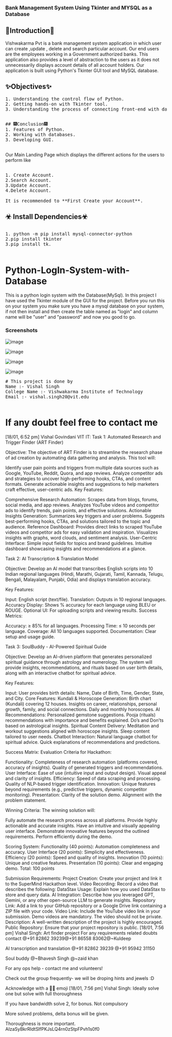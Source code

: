 ### Bank Management System Using Tkinter and MYSQL as a Database

## 🎇Introduction🎇
Vishwakarma Pvt is a bank management system application in which user can create ,update , delete and search particular account. Our end users are the employees working in a Government authorized banks. This application also provides a level of abstraction to the users as it does not unnecessarily displays account details of all account holders.
Our application is built using Python's Tkinter GUI tool and MySQL database.

## ✨Objectives✨

<pre>
1. Understanding the control flow of Python.
2. Getting hands-on with Tkinter tool.
3. Understanding the process of connecting front-end with databases.
</pre>

<pre>

## 🎆Conclusion🎆
1. Features of Python.
2. Working with databases.
3. Developing GUI.

</pre>

Our Main Landing Page which displays the different actions for the users to perform like

<pre>

1. Create Account.
2.Search Account.
3.Update Account.
4.Delete Account.

It is recommended to **First Create your Account**.
</pre>


## ☣ Install Dependencies☣

<pre>

1. python -m pip install mysql-connector-python
2.pip install tkinter
3.pip install tk.

</pre>


# Python-LogIn-System-with-Database
This is a python login system with the Database(MySql). In this project I have used the Tkinter module of the GUI for the project. Before you run this on your system you make sure you have a mysql database on your system, if not then install and then create the table named as "login" and column name will be "user" and "password" and now you good to go.

### Screenshots
![image](https://user-images.githubusercontent.com/90970004/219340440-8d5f6022-c5ed-4074-a749-197948054824.png)

![image](https://user-images.githubusercontent.com/90970004/219341038-c114cd37-62ff-4c44-988e-854702dcc2fa.png)

![image](https://user-images.githubusercontent.com/90970004/219340507-deb430e6-2e44-4fce-81d2-9448f72ddee8.png)

![image](https://user-images.githubusercontent.com/90970004/219340558-ede12866-cd3c-4253-9e0c-c41321619069.png)

<pre>
# This project is done by
Name :- Vishal Singh 
College Name :- Vishwakarma Institute of Technology
Email :- vishal.singh20@vit.edu

</pre>
# If any doubt feel free to contact me


[18/01, 6:52 pm] Vishal Govindani VIT IT: Task 1: Automated Research and Trigger Finder (ART Finder)

Objective: The objective of ART Finder is to streamline the research phase of ad creation by automating data gathering and analysis. This tool will:

Identify user pain points and triggers from multiple data sources such as Google, YouTube, Reddit, Quora, and app reviews.
Analyze competitor ads and strategies to uncover high-performing hooks, CTAs, and content formats.
Generate actionable insights and suggestions to help marketers craft effective, user-centric ads.
Key Features:

Comprehensive Research Automation:
Scrapes data from blogs, forums, social media, and app reviews. Analyzes YouTube videos and competitor ads to identify trends, pain points, and effective solutions.
Actionable Insights Generation:
Summarizes key triggers and user problems. Suggests best-performing hooks, CTAs, and solutions tailored to the topic and audience.
Reference Dashboard:
Provides direct links to scraped YouTube videos and competitor ads for easy validation and inspiration. Visualizes insights with graphs, word clouds, and sentiment analysis.
User-Centric Interface:
Simple input fields for topics and brand guidelines. Intuitive dashboard showcasing insights and recommendations at a glance.


Task 2: AI Transcription & Translation Model

Objective: Develop an AI model that transcribes English scripts into 10 Indian regional languages (Hindi, Marathi, Gujarati, Tamil, Kannada, Telugu, Bengali, Malayalam, Punjabi, Odia) and displays translation accuracy.

Key Features:

Input: English script (text/file).
Translation: Outputs in 10 regional languages.
Accuracy Display: Shows % accuracy for each language using BLEU or ROUGE.
Optional UI: For uploading scripts and viewing results.
Success Metrics:

Accuracy: ≥ 85% for all languages.
Processing Time: ≤ 10 seconds per language.
Coverage: All 10 languages supported.
Documentation: Clear setup and usage guide.


Task 3: SoulBuddy - AI-Powered Spiritual Guide

Objective: Develop an AI-driven platform that generates personalized spiritual guidance through astrology and numerology. The system will provide insights, recommendations, and rituals based on user birth details, along with an interactive chatbot for spiritual advice.

Key Features:

Input: User provides birth details: Name, Date of Birth, Time, Gender, State, and City.
Core Features:
Kundali & Horoscope Generation:
Birth chart (Kundali) covering 12 houses. Insights on career, relationships, personal growth, family, and social connections. Daily and monthly horoscopes.
AI Recommendations:
Personalized gemstone suggestions. Pooja (rituals) recommendations with importance and benefits explained. Do’s and Don’ts based on astrological insights.
Spiritual Content Delivery:
Meditation and workout suggestions aligned with horoscope insights. Sleep content tailored to user needs.
Chatbot Interaction:
Natural language chatbot for spiritual advice. Quick explanations of recommendations and predictions.


Success Matrix:
Evaluation Criteria for Hackathon:

Functionality:
Completeness of research automation (platforms covered, accuracy of insights). Quality of generated triggers and recommendations.
User Interface:
Ease of use (intuitive input and output design). Visual appeal and clarity of insights.
Efficiency:
Speed of data scraping and processing. Quality of NLP-based trigger identification.
Innovation:
Unique features beyond requirements (e.g., predictive triggers, dynamic competitor monitoring).
Presentation:
Clarity of the solution demo. Alignment with the problem statement.


Winning Criteria:
The winning solution will:

Fully automate the research process across all platforms.
Provide highly actionable and accurate insights.
Have an intuitive and visually appealing user interface.
Demonstrate innovative features beyond the outlined requirements.
Perform efficiently during the demo.


Scoring System:
Functionality (40 points): Automation completeness and accuracy.
User Interface (20 points): Simplicity and effectiveness.
Efficiency (20 points): Speed and quality of insights.
Innovation (10 points): Unique and creative features.
Presentation (10 points): Clear and engaging demo.
Total: 100 points



Submission Requirements:
Project Creation:
Create your project and link it to the SuperMind Hackathon level.
Video Recording:
Record a video that describes the following:
DataStax Usage: Explain how you used DataStax to store and query data.
AI Integration: Describe how you leveraged GPT, Gemini, or any other open-source LLM to generate insights.
Repository Link:
Add a link to your GitHub repository or a Google Drive link containing a ZIP file with your code.
Video Link:
Include the YouTube video link in your submission.
Demo videos are mandatory.
The video should not be private.
Description:
A well-written description of the project is highly encouraged.
Public Repository:
Ensure that your project repository is public.
[18/01, 7:56 pm] Vishal Singh: Art finder project
For any requirements related doubts contact @⁨+91 82862 39239⁩@⁨+91 86558 83062⁩@⁨~Kuldeep⁩ 


AI transcription and translation
@⁨+91 82862 39239⁩ @⁨+91 95942 31150⁩

Soul buddy @⁨~Bhavesh Singh⁩ @⁨~zaid khan⁩

For any ops help - contact me and volunteers!

Check out the group frequently- we will be droping hints and jewels :D

Acknowledge with a 👍🏼 emoji
[18/01, 7:56 pm] Vishal Singh: Ideally solve one but solve with full thoroughness 

If you have bandwidth solve 2, for bonus. Not compulsory 

More solved problems, delta bonus will be given. 

Thoroughness is more important.
AIzaSyBkrRIdtSlfPKJsLQ4rn0zStpFPvh1s0f0
